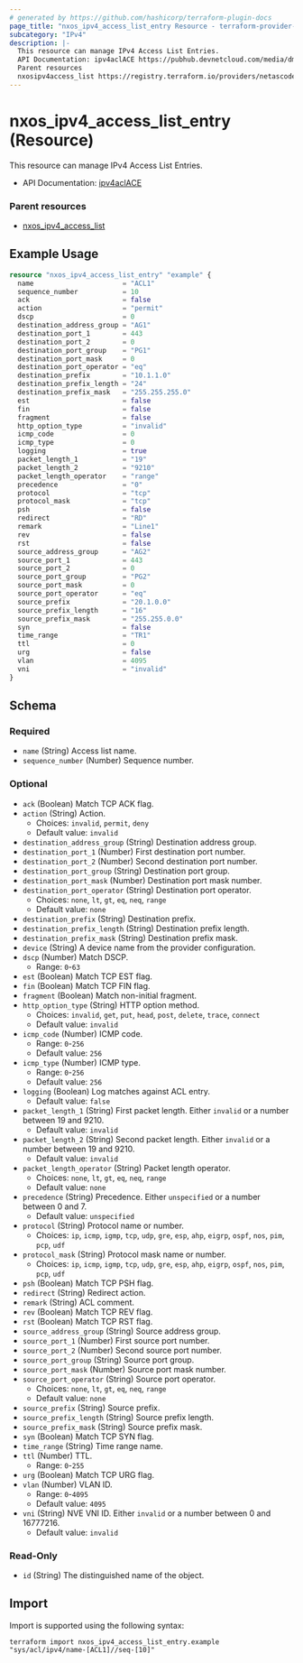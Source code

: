 ```yaml
---
# generated by https://github.com/hashicorp/terraform-plugin-docs
page_title: "nxos_ipv4_access_list_entry Resource - terraform-provider-nxos"
subcategory: "IPv4"
description: |-
  This resource can manage IPv4 Access List Entries.
  API Documentation: ipv4aclACE https://pubhub.devnetcloud.com/media/dme-docs-10-2-2/docs/Security%20and%20Policing/ipv4acl:ACE/
  Parent resources
  nxosipv4access_list https://registry.terraform.io/providers/netascode/nxos/latest/docs/resources/ipv4_access_list
---
```


# nxos_ipv4_access_list_entry (Resource)

This resource can manage IPv4 Access List Entries.

- API Documentation: [ipv4aclACE](https://pubhub.devnetcloud.com/media/dme-docs-10-2-2/docs/Security%20and%20Policing/ipv4acl:ACE/)

### Parent resources

- [nxos_ipv4_access_list](https://registry.terraform.io/providers/netascode/nxos/latest/docs/resources/ipv4_access_list)

## Example Usage

```terraform
resource "nxos_ipv4_access_list_entry" "example" {
  name                      = "ACL1"
  sequence_number           = 10
  ack                       = false
  action                    = "permit"
  dscp                      = 0
  destination_address_group = "AG1"
  destination_port_1        = 443
  destination_port_2        = 0
  destination_port_group    = "PG1"
  destination_port_mask     = 0
  destination_port_operator = "eq"
  destination_prefix        = "10.1.1.0"
  destination_prefix_length = "24"
  destination_prefix_mask   = "255.255.255.0"
  est                       = false
  fin                       = false
  fragment                  = false
  http_option_type          = "invalid"
  icmp_code                 = 0
  icmp_type                 = 0
  logging                   = true
  packet_length_1           = "19"
  packet_length_2           = "9210"
  packet_length_operator    = "range"
  precedence                = "0"
  protocol                  = "tcp"
  protocol_mask             = "tcp"
  psh                       = false
  redirect                  = "RD"
  remark                    = "Line1"
  rev                       = false
  rst                       = false
  source_address_group      = "AG2"
  source_port_1             = 443
  source_port_2             = 0
  source_port_group         = "PG2"
  source_port_mask          = 0
  source_port_operator      = "eq"
  source_prefix             = "20.1.0.0"
  source_prefix_length      = "16"
  source_prefix_mask        = "255.255.0.0"
  syn                       = false
  time_range                = "TR1"
  ttl                       = 0
  urg                       = false
  vlan                      = 4095
  vni                       = "invalid"
}
```

<!-- schema generated by tfplugindocs -->
## Schema

### Required

- `name` (String) Access list name.
- `sequence_number` (Number) Sequence number.

### Optional

- `ack` (Boolean) Match TCP ACK flag.
- `action` (String) Action.
  - Choices: `invalid`, `permit`, `deny`
  - Default value: `invalid`
- `destination_address_group` (String) Destination address group.
- `destination_port_1` (Number) First destination port number.
- `destination_port_2` (Number) Second destination port number.
- `destination_port_group` (String) Destination port group.
- `destination_port_mask` (Number) Destination port mask number.
- `destination_port_operator` (String) Destination port operator.
  - Choices: `none`, `lt`, `gt`, `eq`, `neq`, `range`
  - Default value: `none`
- `destination_prefix` (String) Destination prefix.
- `destination_prefix_length` (String) Destination prefix length.
- `destination_prefix_mask` (String) Destination prefix mask.
- `device` (String) A device name from the provider configuration.
- `dscp` (Number) Match DSCP.
  - Range: `0`-`63`
- `est` (Boolean) Match TCP EST flag.
- `fin` (Boolean) Match TCP FIN flag.
- `fragment` (Boolean) Match non-initial fragment.
- `http_option_type` (String) HTTP option method.
  - Choices: `invalid`, `get`, `put`, `head`, `post`, `delete`, `trace`, `connect`
  - Default value: `invalid`
- `icmp_code` (Number) ICMP code.
  - Range: `0`-`256`
  - Default value: `256`
- `icmp_type` (Number) ICMP type.
  - Range: `0`-`256`
  - Default value: `256`
- `logging` (Boolean) Log matches against ACL entry.
  - Default value: `false`
- `packet_length_1` (String) First packet length. Either `invalid` or a number between 19 and 9210.
  - Default value: `invalid`
- `packet_length_2` (String) Second packet length. Either `invalid` or a number between 19 and 9210.
  - Default value: `invalid`
- `packet_length_operator` (String) Packet length operator.
  - Choices: `none`, `lt`, `gt`, `eq`, `neq`, `range`
  - Default value: `none`
- `precedence` (String) Precedence. Either `unspecified` or a number between 0 and 7.
  - Default value: `unspecified`
- `protocol` (String) Protocol name or number.
  - Choices: `ip`, `icmp`, `igmp`, `tcp`, `udp`, `gre`, `esp`, `ahp`, `eigrp`, `ospf`, `nos`, `pim`, `pcp`, `udf`
- `protocol_mask` (String) Protocol mask name or number.
  - Choices: `ip`, `icmp`, `igmp`, `tcp`, `udp`, `gre`, `esp`, `ahp`, `eigrp`, `ospf`, `nos`, `pim`, `pcp`, `udf`
- `psh` (Boolean) Match TCP PSH flag.
- `redirect` (String) Redirect action.
- `remark` (String) ACL comment.
- `rev` (Boolean) Match TCP REV flag.
- `rst` (Boolean) Match TCP RST flag.
- `source_address_group` (String) Source address group.
- `source_port_1` (Number) First source port number.
- `source_port_2` (Number) Second source port number.
- `source_port_group` (String) Source port group.
- `source_port_mask` (Number) Source port mask number.
- `source_port_operator` (String) Source port operator.
  - Choices: `none`, `lt`, `gt`, `eq`, `neq`, `range`
  - Default value: `none`
- `source_prefix` (String) Source prefix.
- `source_prefix_length` (String) Source prefix length.
- `source_prefix_mask` (String) Source prefix mask.
- `syn` (Boolean) Match TCP SYN flag.
- `time_range` (String) Time range name.
- `ttl` (Number) TTL.
  - Range: `0`-`255`
- `urg` (Boolean) Match TCP URG flag.
- `vlan` (Number) VLAN ID.
  - Range: `0`-`4095`
  - Default value: `4095`
- `vni` (String) NVE VNI ID. Either `invalid` or a number between 0 and 16777216.
  - Default value: `invalid`

### Read-Only

- `id` (String) The distinguished name of the object.

## Import

Import is supported using the following syntax:

```shell
terraform import nxos_ipv4_access_list_entry.example "sys/acl/ipv4/name-[ACL1]//seq-[10]"
```
